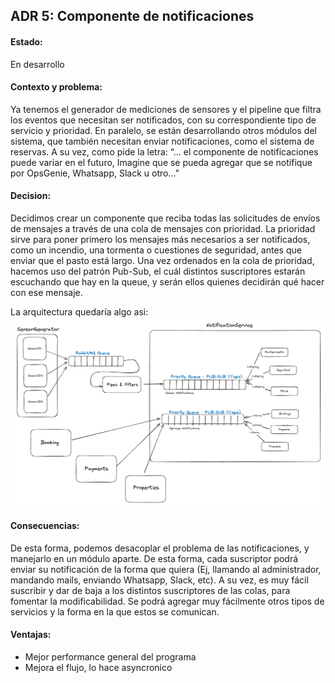 ## ADR 5: Componente de notificaciones
#### Estado: 
En desarrollo
#### Contexto y problema: 
Ya tenemos el generador de mediciones de sensores y el pipeline que filtra los eventos que necesitan ser notificados, con su correspondiente tipo de servicio y prioridad. 
En paralelo, se están desarrollando otros módulos del sistema, que también necesitan enviar notificaciones, como el sistema de reservas. 
A su vez, como pide la letra: “... el componente de notificaciones puede variar en el futuro,
Imagine que se pueda agregar que se notifique por OpsGenie, Whatsapp, Slack u otro…”


#### Decision:
Decidimos crear un componente que reciba todas las solicitudes de envíos de mensajes a través de una cola de mensajes con prioridad. La prioridad sirve para poner primero los mensajes más necesarios a ser notificados, como un incendio, una tormenta o cuestiones de seguridad, antes que enviar que el pasto está largo. Una vez ordenados en la cola de prioridad, hacemos uso del patrón Pub-Sub, el cuál distintos suscriptores estarán escuchando que hay en la queue, y serán ellos quienes decidirán qué hacer con ese mensaje. 

La arquitectura quedaría algo asi:
![Diagrama cola de mensajes con prioridad y pub sub](/ADRs/Images/Screenshot%202024-05-30%20at%2009.58.31.png)

#### Consecuencias:
De esta forma, podemos desacoplar el problema de las notificaciones, y manejarlo en un módulo aparte. De esta forma, cada suscriptor podrá enviar su notificación de la forma que quiera (Ej, llamando al administrador, mandando mails, enviando Whatsapp, Slack, etc). A su vez, es muy fácil suscribir y dar de baja a los distintos suscriptores de las colas, para fomentar la modificabilidad. 
Se podrá agregar muy fácilmente otros tipos de servicios y la forma en la que estos se comunican. 


#### Ventajas:
* Mejor performance general del programa
* Mejora el flujo, lo hace asyncronico
